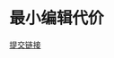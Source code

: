 # 最小编辑代价

[提交链接](https://www.nowcoder.com/practice/05fed41805ae4394ab6607d0d745c8e4?tpId=188&&tqId=36360&rp=1&ru=/ta/job-code-high-week&qru=/ta/job-code-high-week/question-ranking)